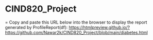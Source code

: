 # CIND820_Project
=
Copy and paste this URL below into the browser to display the report generated by ProfileReport(df):
https://htmlpreview.github.io/?https://github.com/Nawar2k/CIND820_Project/blob/main/diabetes.html
